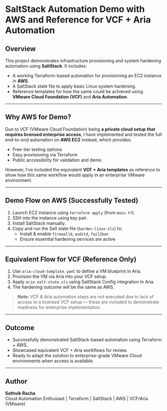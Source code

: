 # SaltStack Automation Demo with AWS and Reference for VCF + Aria Automation

## Overview

This project demonstrates infrastructure provisioning and system hardening automation using **SaltStack**. It includes:

- A working Terraform-based automation for provisioning an EC2 instance in **AWS**.
- A SaltStack state file to apply basic Linux system hardening.
- Reference templates for how the same could be achieved using **VMware Cloud Foundation (VCF)** and **Aria Automation**.

---

## Why AWS for Demo?

Due to VCF (VMware Cloud Foundation) being **a private cloud setup that requires licensed enterprise access**, I have implemented and tested the full end-to-end automation on **AWS EC2** instead, which provides:

- Free-tier testing options
- Easy provisioning via Terraform
- Public accessibility for validation and demo

However, I’ve included the equivalent **VCF + Aria templates** as reference to show how this same workflow would apply in an enterprise VMware environment.

---

## Demo Flow on AWS (Successfully Tested)

1. Launch EC2 instance using `terraform apply` (from `main.tf`).
2. SSH into the instance using key pair.
3. Install SaltStack manually.
4. Copy and run the Salt state file (`harden-linux.sls`) to:
   - Install & enable `firewalld`, `auditd`, `fail2ban`
   - Ensure essential hardening services are active

---

## Equivalent Flow for VCF (Reference Only)

1. Use `aria-cloud-template.yaml` to define a VM blueprint in Aria.
2. Provision the VM via Aria into your VCF setup.
3. Apply `aria-salt-state.sls` using SaltStack Config integration in Aria.
4. The hardening outcome will be the same as AWS.

> **Note**: VCF & Aria automation steps are not executed due to lack of access to a licensed VCF setup — these are included to demonstrate readiness for enterprise implementation.

---

## Outcome

- Successfully demonstrated SaltStack-based automation using Terraform + AWS.
- Showcased equivalent VCF + Aria workflows for review.
- Ready to adapt the solution to enterprise-grade VMware Cloud environments when access is available.

---

## Author

**Sathvik Racha**  
Cloud Automation Enthusiast | Terraform | SaltStack | AWS | VCF/Aria (VMware)
